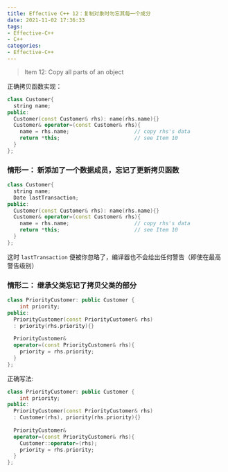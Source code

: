 ```yaml
---
title: Effective C++ 12：复制对象时勿忘其每一个成分
date: 2021-11-02 17:36:33
tags:
- Effective-C++
- C++
categories:
- Effective-C++
---
```


> Item 12: Copy all parts of an object

正确拷贝函数实现：

```c++
class Customer{
  string name;
public:
  Customer(const Customer& rhs): name(rhs.name){}
  Customer& operator=(const Customer& rhs){
    name = rhs.name;                     // copy rhs's data
    return *this;                        // see Item 10
  }  
};
```

### 情形一： 新添加了一个数据成员，忘记了更新拷贝函数

```c++
class Customer{
  string name;
  Date lastTransaction;
public:
  Customer(const Customer& rhs): name(rhs.name){}
  Customer& operator=(const Customer& rhs){
    name = rhs.name;                     // copy rhs's data
    return *this;                        // see Item 10
  }  
};
```

这时 `lastTransaction` 便被你忽略了，编译器也不会给出任何警告（即使在最高警告级别）

### 情形二： 继承父类忘记了拷贝父类的部分

```c++
class PriorityCustomer: public Customer {
    int priority;
public:
  PriorityCustomer(const PriorityCustomer& rhs)
  : priority(rhs.priority){}
  
  PriorityCustomer& 
  operator=(const PriorityCustomer& rhs){
    priority = rhs.priority;
  }  
};
```

正确写法:

```c++
class PriorityCustomer: public Customer {
    int priority;
public:
  PriorityCustomer(const PriorityCustomer& rhs)
  : Customer(rhs), priority(rhs.priority){}
  
  PriorityCustomer& 
  operator=(const PriorityCustomer& rhs){
    Customer::operator=(rhs);
    priority = rhs.priority;
  }  
};
```